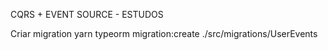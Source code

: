 CQRS + EVENT SOURCE - ESTUDOS

Criar migration
yarn typeorm migration:create ./src/migrations/UserEvents



